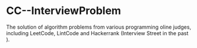 # CC--InterviewProblem
The solution of algorithm problems from various programming oline judges, including LeetCode, LintCode and Hackerrank (Interview Street in the past ).









